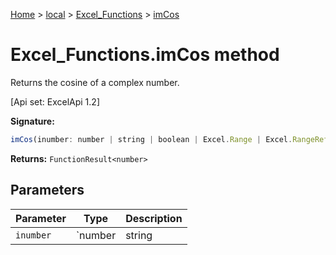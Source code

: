 [Home](./index) &gt; [local](local.md) &gt; [Excel\_Functions](local.excel_functions.md) &gt; [imCos](local.excel_functions.imcos.md)

# Excel\_Functions.imCos method

Returns the cosine of a complex number. 

 \[Api set: ExcelApi 1.2\]

**Signature:**
```javascript
imCos(inumber: number | string | boolean | Excel.Range | Excel.RangeReference | Excel.FunctionResult<any>): FunctionResult<number>;
```
**Returns:** `FunctionResult<number>`

## Parameters

|  Parameter | Type | Description |
|  --- | --- | --- |
|  `inumber` | `number | string | boolean | Excel.Range | Excel.RangeReference | Excel.FunctionResult<any>` |  |

